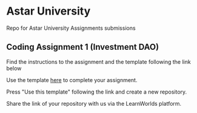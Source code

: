 # Astar University
Repo for Astar University Assignments submissions

## Coding Assignment 1 (Investment DAO)

Find the instructions to the assignment and the template following the link below

Use the template [here](https://github.com/swankyhub/Investment-dao) to complete your assignment. 

Press  "Use this template"  following the link and create a new repository. 

Share the link of your repository with us via the LearnWorlds platform.  
